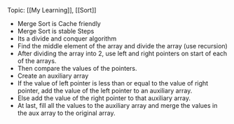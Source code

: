 Topic: [[My Learning]], [[Sort]]
- Merge Sort is Cache friendly
- Merge Sort is stable
Steps
- Its a divide and conquer algorithm
- Find the middle element of the array and divide the array (use recursion)
- After dividing the array into 2, use left and right pointers on start of each of the arrays.
- Then compare the values of the pointers.
- Create an auxiliary array
- If the value of left pointer is less than or equal to the value of right pointer, add the value of the left pointer to an auxiliary array.
- Else add the value of the right pointer to that auxiliary array.
- At last, fill all the values to the auxiliary array and merge the values in the aux array to the original array.
